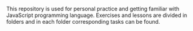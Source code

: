 This repository is used for personal practice and getting familiar with JavaScript programming language.
Exercises and lessons are divided in folders and in each folder corresponding tasks can be found.
